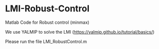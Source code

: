 # LMI-Robust-Control
Matlab Code for Robust control (minmax)

We use YALMIP to solve the LMI (https://yalmip.github.io/tutorial/basics/)

Please run the file LMI_RobustControl.m
